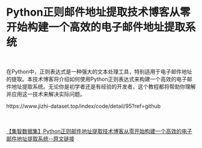 <h1>Python正则邮件地址提取技术博客从零开始构建一个高效的电子邮件地址提取系统</h1><br /><p>在Python中，正则表达式是一种强大的文本处理工具，特别适用于电子邮件地址的提取。本技术博客将介绍如何使用Python正则表达式来构建一个高效的电子邮件地址提取系统。无论你是初学者还是有经验的开发者，这个教程都将帮助你理解并应用这一技术来解决实际问题。</p><p>https://www.jizhi-dataset.top/index/code/detail/95?ref=github</p><br /><br /><a href="https://www.jizhi-dataset.top/index/code/detail/95?ref=github" target="_blank">【集智数据集】Python正则邮件地址提取技术博客从零开始构建一个高效的电子邮件地址提取系统--原文链接</a>